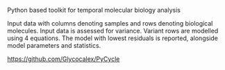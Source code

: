 Python based toolkit for temporal molecular biology analysis

Input data with columns denoting samples and rows denoting biological molecules.
Input data is assessed for variance.
Variant rows are modelled using 4 equations. The model with lowest residuals is reported, alongside model parameters and statistics.

https://github.com/Glycocalex/PyCycle